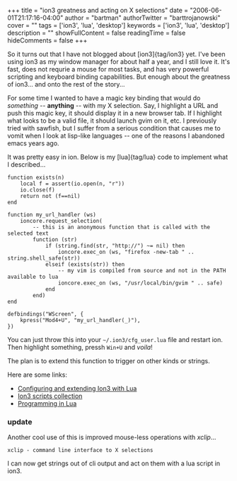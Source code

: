 +++
title = "ion3 greatness and acting on X selections"
date = "2006-06-01T21:17:16-04:00"
author = "bartman"
authorTwitter = "barttrojanowski"
cover = ""
tags = ['ion3', 'lua', 'desktop']
keywords = ['ion3', 'lua', 'desktop']
description = ""
showFullContent = false
readingTime = false
hideComments = false
+++

So it turns out that I have not blogged about [ion3]{tag/ion3} yet.  I've been using ion3 as my window manager for about half a year, and I still love it.  It's fast, does not requrie a mouse for most tasks, and has very powerful scripting and keyboard binding capabilities.  But enough about the greatness of ion3... and onto the rest of the story...

For some time I wanted to have a magic key binding that would do *something* -- **anything** -- with my X selection.  Say, I highlight a URL and push this magic key, it should display it in a new browser tab.  If I highlight what looks to be a valid file, it should launch gvim on it, etc.  I previously tried with sawfish, but I suffer from a serious condition that causes me to vomit when I look at lisp-like languages -- one of the reasons I abandoned emacs years ago.

It was pretty easy in ion.  Below is my [lua]{tag/lua} code to implement what I described...

<!--more-->

    function exists(n)
        local f = assert(io.open(n, "r"))
        io.close(f)
        return not (f==nil)
    end

    function my_url_handler (ws)
        ioncore.request_selection(
            -- this is an anonymous function that is called with the selected text
            function (str)  
                if (string.find(str, "http://") ~= nil) then
                    ioncore.exec_on (ws, "firefox -new-tab " .. string.shell_safe(str))
                elseif (exists(str)) then
                    -- my vim is compiled from source and not in the PATH available to lua
                    ioncore.exec_on (ws, "/usr/local/bin/gvim " .. safe)
                end
            end)
    end

    defbindings("WScreen", { 
        kpress("Mod4+U", "my_url_handler(_)"),
    })

You can just throw this into your `~/.ion3/cfg_user.lua` file and restart ion.  Then highlight something, pressh `Win+U` and *voila*!

The plan is to extend this function to trigger on other kinds or strings.

Here are some links:
 - [Configuring and extending Ion3 with Lua](http://www.modeemi.cs.tut.fi/~tuomov/ion-doc-3/ionconf/ionconf.html)
 - [Ion3 scripts collection](http://modeemi.fi/~tuomov/repos/ion-scripts-3/)
 - [Programming in Lua](http://www.lua.org/pil/index.html)

### update

Another cool use of this is improved mouse-less operations with *xclip*...

    xclip - command line interface to X selections

I can now get strings out of cli output and act on them with a lua script in ion3.